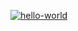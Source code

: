 [![hello-world](https://github.com/Embersong/cicd/actions/workflows/hello-world.yml/badge.svg)](https://github.com/Embersong/cicd/actions/workflows/hello-world.yml)

